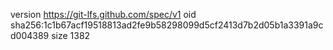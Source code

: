 version https://git-lfs.github.com/spec/v1
oid sha256:1c1b67acf19518813ad2fe9b58298099d5cf2413d7b2d05b1a3391a9cd004389
size 1382
